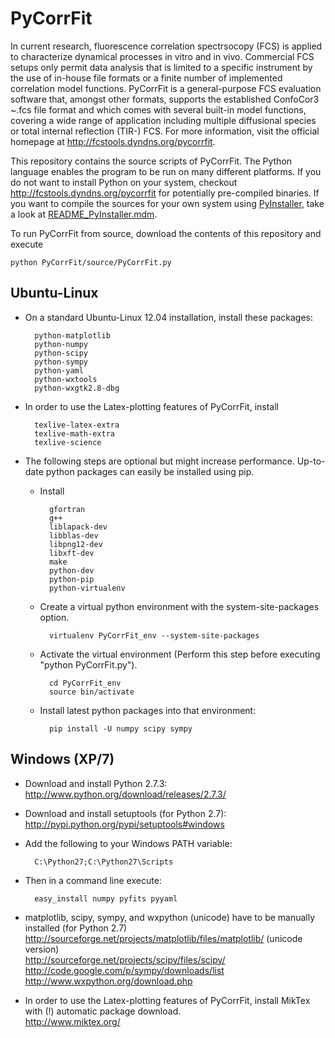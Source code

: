 PyCorrFit
=========

In current research, fluorescence correlation spectrsocopy (FCS) is  applied to
characterize dynamical processes in vitro and in vivo.  Commercial FCS setups only
permit data analysis that is limited to  a specific instrument by the use of in-house
file formats or a  finite number of implemented correlation model functions.
PyCorrFit is a general-purpose FCS evaluation software that,  amongst other formats,
supports the established ConfoCor3 ~.fcs  file format and which comes with several
built-in model functions,  covering a wide range of application including multiple
diffusional  species or total internal reflection (TIR-) FCS. For more information, visit the official homepage at http://fcstools.dyndns.org/pycorrfit.


This repository contains the source scripts of PyCorrFit. The Python language enables the program to be run on many different platforms. If you do not want to install Python on your system, checkout http://fcstools.dyndns.org/pycorrfit for potentially pre-compiled binaries.
If you want to compile the sources for your own system using [PyInstaller](http://www.pyinstaller.org), take a look at [README_PyInstaller.mdm](https://github.com/paulmueller/PyCorrFit/blob/master/README_PyInstaller.md).

To run PyCorrFit from source, download the contents of this repository and execute

	python PyCorrFit/source/PyCorrFit.py

Ubuntu-Linux
-------------------

- On a standard Ubuntu-Linux 12.04 installation, install these packages:

		python-matplotlib
		python-numpy
		python-scipy
		python-sympy
		python-yaml
		python-wxtools
		python-wxgtk2.8-dbg

- In order to use the Latex-plotting features of PyCorrFit, install

		texlive-latex-extra
		texlive-math-extra
		texlive-science

- The following steps are optional but might increase performance. Up-to-date python packages can easily be installed using pip. 
	- Install

			gfortran 
			g++ 
			liblapack-dev 
			libblas-dev 
			libpng12-dev 
			libxft-dev 
			make 
			python-dev 
			python-pip 
			python-virtualenv

	- Create a virtual python environment with the system-site-packages option.

			virtualenv PyCorrFit_env --system-site-packages

	- Activate the virtual environment (Perform this step before executing "python PyCorrFit.py").

			cd PyCorrFit_env 
			source bin/activate

	- Install latest python packages into that environment:

			pip install -U numpy scipy sympy


Windows (XP/7)
-------------------

- Download and install Python 2.7.3:   
	http://www.python.org/download/releases/2.7.3/

- Download and install setuptools (for Python 2.7):   
	http://pypi.python.org/pypi/setuptools#windows

- Add the following to your Windows PATH variable:   

		C:\Python27;C:\Python27\Scripts

- Then in a command line execute:   

		easy_install numpy pyfits pyyaml 

- matplotlib, scipy, sympy, and wxpython (unicode) have to be manually installed (for Python 2.7)   
	http://sourceforge.net/projects/matplotlib/files/matplotlib/ (unicode version)   
	http://sourceforge.net/projects/scipy/files/scipy/  	
	http://code.google.com/p/sympy/downloads/list   	
	http://www.wxpython.org/download.php   
	
- In order to use the Latex-plotting features of PyCorrFit, install MikTex with (!) automatic package download.   
	http://www.miktex.org/
